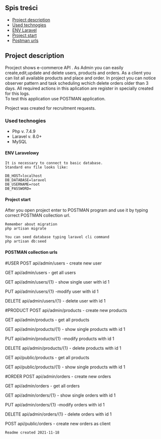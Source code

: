 ## Spis treści
* [Project description](#project-description)
* [Used technogies](#used-technologies)
* [ENV Laravel](#env-laravel)
* [Project start](#project-start)
* [Postman urls](#postman-urls)

## Project description
Procject shows e-commerce API . As Admin you can easily create,edit,update and delete users, products and orders. As a client you can list all available products and place and order. In project you can notice observer pattern and task scheduling wchich delete orders older than 3 days. All required actions in this aplication are register in specially created for this logs.  
To test this application use POSTMAN application.

Project was created for recruitment requests.

### Used technogies 

- Php v. 7.4.9
- Laravel v. 8.0+
- MySQL

#### ENV Laravelowy
    It is necessary to connect to basic database.
    Standard env file looks like:
   
    DB_HOST=localhost
    DB_DATABASE=laravel
    DB_USERNAME=root
    DB_PASSWORD=
    
#### Project start

After you open project enter to POSTMAN program and use it by typing correct POSTMAN collection url.

```
Remember about migration
php artisan migrate
```

```
You can seed database typing laravel cli command
php artisan db:seed
```

#### POSTMAN collection urls

#USER
POST api/admin/users - create new user

GET api/admin/users - get all users

GET api/admin/users/{1} - show single user with id 1

PUT api/admin/users/{1} -modify user with id 1

DELETE api/admin/users/{1} - delete user with id 1

#PRODUCT
POST api/admin/products - create new products

GET api/admin/products - get all products

GET api/admin/products/{1} - show single products with id 1

PUT api/admin/products/{1} -modify products with id 1

DELETE api/admin/products/{1} - delete products with id 1


GET api/public/products - get all products

GET api/public/products/{1} - show single products with id 1

#ORDER
POST api/admin/orders - create new orders

GET api/admin/orders - get all orders

GET api/admin/orders/{1} - show single orders with id 1

PUT api/admin/orders/{1} -modify orders with id 1

DELETE api/admin/orders/{1} - delete orders with id 1


POST api/public/orders - create new orders as client


    Readme created 2021-11-18
